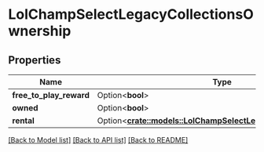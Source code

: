 # LolChampSelectLegacyCollectionsOwnership

## Properties

Name | Type | Description | Notes
------------ | ------------- | ------------- | -------------
**free_to_play_reward** | Option<**bool**> |  | [optional]
**owned** | Option<**bool**> |  | [optional]
**rental** | Option<[**crate::models::LolChampSelectLegacyCollectionsRental**](LolChampSelectLegacyCollectionsRental.md)> |  | [optional]

[[Back to Model list]](../README.md#documentation-for-models) [[Back to API list]](../README.md#documentation-for-api-endpoints) [[Back to README]](../README.md)


